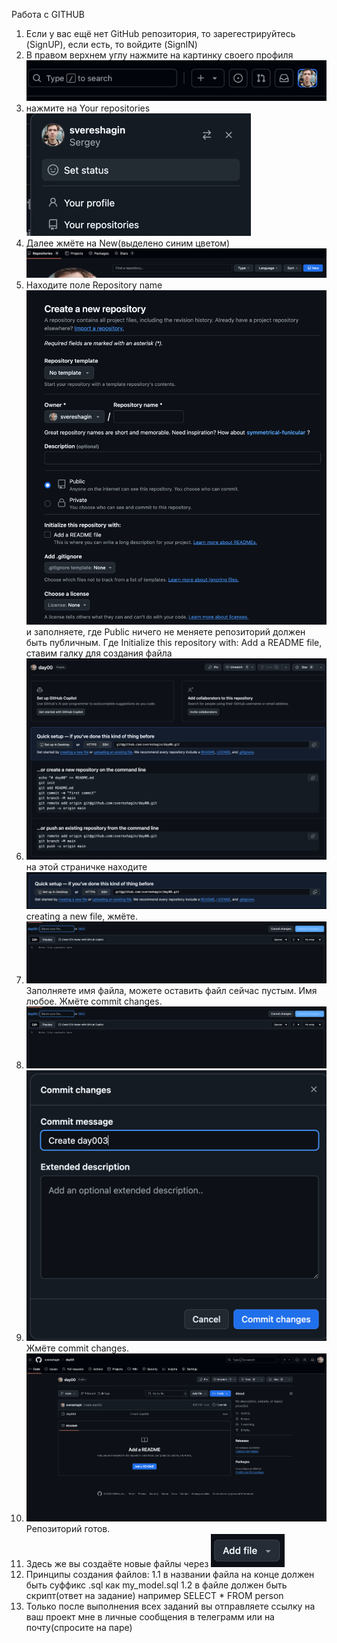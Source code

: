 Работа с GITHUB


1. Если у вас ещё нет GitHub репозитория, то зарегестрируйтесь (SignUP), если есть, то войдите (SignIN)
2. В правом верхнем углу нажмите на картинку своего профиля ![профиль](img.png)
3. нажмите на Your repositories ![профиль](img_1.png)
4. Далее жмёте на New(выделено синим цветом)![профиль](img_2.png) 
5. Находите поле Repository name ![профиль](img_3.png) и заполняете, где Public ничего не меняете
репозиторий должен быть публичным. Где Initialize this repository with: Add a README file, ставим галку для создания файла
6. ![профиль](img_4.png) на этой страничке находите ![img_5.png](img_5.png) creating a new file, жмёте.
7. ![img_6.png](img_6.png) Заполняете имя файла, можете оставить файл сейчас пустым. Имя любое.
Жмёте commit changes.
8. ![img_7.png](img_7.png)
9. ![img_8.png](img_8.png) Жмёте commit changes.
10. ![img_9.png](img_9.png) Репозиторий готов.
11. Здесь же вы создаёте новые файлы через ![img_10.png](img_10.png)
12. Принципы создания файлов:
1.1 в названии файла на конце должен быть суффикс .sql как my_model.sql
1.2 в файле должен быть скрипт(ответ на задание) например SELECT * FROM person
13. Только после выполнения всех заданий вы отправляете ссылку на ваш проект мне в личные сообщения в телеграмм или на почту(спросите на паре)